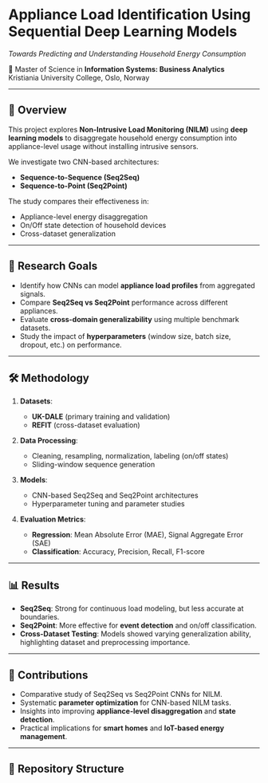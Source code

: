 # Appliance Load Identification Using Sequential Deep Learning Models  
*Towards Predicting and Understanding Household Energy Consumption*  

📖 Master of Science in **Information Systems: Business Analytics**  
Kristiania University College, Oslo, Norway  

---

## 📌 Overview
This project explores **Non-Intrusive Load Monitoring (NILM)** using **deep learning models** to disaggregate household energy consumption into appliance-level usage without installing intrusive sensors.  

We investigate two CNN-based architectures:  
- **Sequence-to-Sequence (Seq2Seq)**  
- **Sequence-to-Point (Seq2Point)**  

The study compares their effectiveness in:  
- Appliance-level energy disaggregation  
- On/Off state detection of household devices  
- Cross-dataset generalization  

---

## 🎯 Research Goals
- Identify how CNNs can model **appliance load profiles** from aggregated signals.  
- Compare **Seq2Seq vs Seq2Point** performance across different appliances.  
- Evaluate **cross-domain generalizability** using multiple benchmark datasets.  
- Study the impact of **hyperparameters** (window size, batch size, dropout, etc.) on performance.  

---

## 🛠️ Methodology
1. **Datasets**:  
   - **UK-DALE** (primary training and validation)  
   - **REFIT** (cross-dataset evaluation)  

2. **Data Processing**:  
   - Cleaning, resampling, normalization, labeling (on/off states)  
   - Sliding-window sequence generation  

3. **Models**:  
   - CNN-based Seq2Seq and Seq2Point architectures  
   - Hyperparameter tuning and parameter studies  

4. **Evaluation Metrics**:  
   - **Regression**: Mean Absolute Error (MAE), Signal Aggregate Error (SAE)  
   - **Classification**: Accuracy, Precision, Recall, F1-score  

---

## 📊 Results
- **Seq2Seq**: Strong for continuous load modeling, but less accurate at boundaries.  
- **Seq2Point**: More effective for **event detection** and on/off classification.  
- **Cross-Dataset Testing**: Models showed varying generalization ability, highlighting dataset and preprocessing importance.  

---

## 🚀 Contributions
- Comparative study of Seq2Seq vs Seq2Point CNNs for NILM.  
- Systematic **parameter optimization** for CNN-based NILM tasks.  
- Insights into improving **appliance-level disaggregation** and **state detection**.  
- Practical implications for **smart homes** and **IoT-based energy management**.  

---

## 📂 Repository Structure
